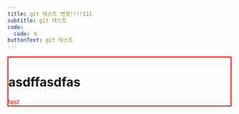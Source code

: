 ```yaml
---
title: git 테스트 변경!!!!111
subtitle: git 테스트
code:
  code: ㅍ
buttonText: git 테스트
---
```

<style>

.ttt {border:2px solid red}

.test {

color:red

}

</style>

<div  class="ttt">

<h1>asdffasdfas</h2>

<div class="test">test</div>

</div>

![]()
